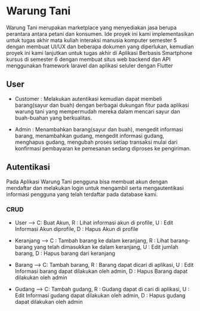# Warung Tani

Warung Tani merupakan marketplace yang menyediakan jasa berupa perantara antara petani dan konsumen. Ide proyek ini kami implementasikan untuk tugas akhir mata kuliah interaksi manusia komputer semester 5 dengan membuat UI/UX dan beberapa dokumen yang diperlukan, kemudian proyek ini kami lanjutkan untuk tugas akhir di Aplikasi Berbasis Smartphone kursus di semester 6 dengan membuat situs web backend dan API menggunakan framework laravel dan aplikasi seluler dengan Flutter

## User

- Customer : Melakukan autentikasi kemudian dapat membeli barang(sayur dan buah) dengan berbagai dukungan fitur pada aplikasi warung tani yang mempermudah mereka dalam mencari sayur dan buah-buahan yang berkualitas.

- Admin : Menambahkan barang(sayur dan buah), mengedit informasi barang, menambahkan gudang, mengedit informasi gudang, menghapus gudang, mengubah proses setiap transaksi mulai dari konfirmasi pembayaran ke pemesanan sedang diproses ke pengiriman.

## Autentikasi

Pada Aplikasi Warung Tani pengguna bisa membuat akun dengan mendaftar dan melakukan login untuk mengambil serta mengautentikasi informasi pengguna  yang telah terdaftar pada database kami.

### CRUD

- User --> C: Buat Akun, R : Lihat informasi akun di profile, U : Edit Informasi Akun diprofile, D : Hapus Akun di profile

- Keranjang --> C : Tambah barang ke dalam keranjang, R : Lihat barang-barang yang telah dimasukkan ke dalam keranjang, U : Edit jumlah barang, D : Hapus barang dari keranjang

- Barang --> C: Tambah barang, R : Barang dapat dicari di aplikasi, U : Edit Informasi barang dapat dilakukan oleh admin, D : Hapus Barang dapat dilakukan oleh admin

- Gudang --> C: Tambah gudang, R : Gudang dapat di cari di aplikasi, U : Edit Informasi gudang dapat dilakukan oleh admin, D : Hapus gudang dapat dilakukan oleh admin
